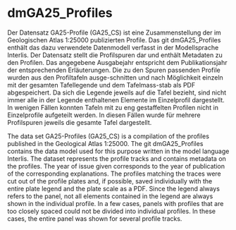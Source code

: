 # dmGA25_Profiles

Der Datensatz GA25-Profile (GA25_CS) ist eine Zusammenstellung der im Geologischen Atlas 1:25000 publizierten Profile. Das git dmGA25_Profiles enthält das dazu verwendete Datenmodell verfasst in der Modellsprache Interlis. Der Datensatz stellt die Profilspuren dar und enthält Metadaten zu den Profilen. Das angegebene Ausgabejahr entspricht dem Publikationsjahr der entsprechenden Erläuterungen. Die zu den Spuren passenden Profile wurden aus den Profiltafeln ausge-schnitten und nach Möglichkeit einzeln mit der gesamten Tafellegende und dem Tafelmass-stab als PDF abgespeichert. Da sich die Legende jeweils auf die Tafel bezieht, sind nicht immer alle in der Legende enthaltenen Elemente im Einzelprofil dargestellt. In wenigen Fällen konnten Tafeln mit zu eng gestaffelten Profilen nicht in Einzelprofile aufgeteilt werden. In diesen Fällen wurde für mehrere Profilspuren jeweils die gesamte Tafel dargestellt.

The data set GA25-Profiles (GA25_CS) is a compilation of the profiles published in the Geological Atlas 1:25000. The git dmGA25_Profiles contains the data model used for this purpose written in the model language Interlis. The dataset represents the profile tracks and contains metadata on the profiles. The year of issue given corresponds to the year of publication of the corresponding explanations. The profiles matching the traces were cut out of the profile plates and, if possible, saved individually with the entire plate legend and the plate scale as a PDF. Since the legend always refers to the panel, not all elements contained in the legend are always shown in the individual profile. In a few cases, panels with profiles that are too closely spaced could not be divided into individual profiles. In these cases, the entire panel was shown for several profile tracks.
